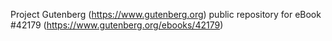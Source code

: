 Project Gutenberg (https://www.gutenberg.org) public repository for eBook #42179 (https://www.gutenberg.org/ebooks/42179)
